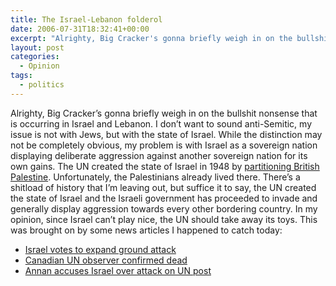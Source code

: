 ```yaml
---
title: The Israel-Lebanon folderol
date: 2006-07-31T18:32:41+00:00
excerpt: "Alrighty, Big Cracker's gonna briefly weigh in on the bullshit nonsense that is occurring in Israel and Lebanon. I"
layout: post
categories:
  - Opinion
tags:
  - politics
---
```

Alrighty, Big Cracker&#8217;s gonna briefly weigh in on the bullshit nonsense that is occurring in Israel and Lebanon. I don&#8217;t want to sound anti-Semitic, my issue is not with Jews, but with the state of Israel. While the distinction may not be completely obvious, my problem is with Israel as a sovereign nation displaying deliberate aggression against another sovereign nation for its own gains. The UN created the state of Israel in 1948 by [partitioning British Palestine](http://en.wikipedia.org/wiki/State_of_Israel#Establishment_of_the_State). Unfortunately, the Palestinians already lived there. There&#8217;s a shitload of history that I&#8217;m leaving out, but suffice it to say, the UN created the state of Israel and the Israeli government has proceeded to invade and generally display aggression towards every other bordering country. In my opinion, since Israel can&#8217;t play nice, the UN should take away its toys. This was brought on by some news articles I happened to catch today:

  * [Israel votes to expand ground attack](http://www.cbc.ca/news/world/story/2006/07/31/mideast-diplomacy.html)
  * [Canadian UN observer confirmed dead](http://www.cbc.ca/news/canada/story/2006/07/31/canadiansoldier-un.html)
  * [Annan accuses Israel over attack on UN post](http://news.independent.co.uk/world/middle_east/article1197718.ece)